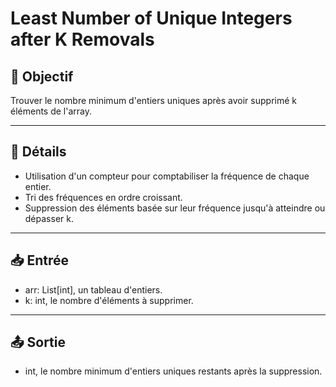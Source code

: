 # Least Number of Unique Integers after K Removals

## 🎯 Objectif

Trouver le nombre minimum d'entiers uniques après avoir supprimé k éléments de l'array.

---

## 📝 Détails

 - Utilisation d'un compteur pour comptabiliser la fréquence de chaque entier.
  - Tri des fréquences en ordre croissant.
  - Suppression des éléments basée sur leur fréquence jusqu'à atteindre ou dépasser k.

---

## 📥 Entrée

  - arr: List[int], un tableau d'entiers.
  - k: int, le nombre d'éléments à supprimer.

---

## 📤 Sortie

  - int, le nombre minimum d'entiers uniques restants après la suppression.

